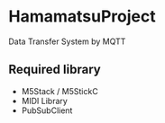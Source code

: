# HamamatsuProject
 Data Transfer System by MQTT

## Required library
- M5Stack / M5StickC
- MIDI Library
- PubSubClient